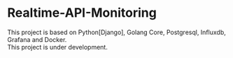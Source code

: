 # Realtime-API-Monitoring

This project is based on Python[Django], Golang Core, Postgresql, Influxdb, Grafana and Docker. <br>
This project is under development.
